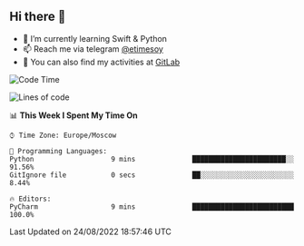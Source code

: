 ## Hi there 👋
- 🌱 I’m currently learning Swift & Python
- 📫 Reach me via telegram [@etimesoy](https://t.me/etimesoy/)
- 🦊 You can also find my activities at [GitLab](https://gitlab.com/etimesoy)

<!--START_SECTION:waka-->
![Code Time](http://img.shields.io/badge/Code%20Time-1%2C355%20hrs%2056%20mins-blue)

![Lines of code](https://img.shields.io/badge/From%20Hello%20World%20I%27ve%20Written-188%20Thousand%20lines%20of%20code-blue)

📊 **This Week I Spent My Time On** 

```text
⌚︎ Time Zone: Europe/Moscow

💬 Programming Languages: 
Python                   9 mins              ███████████████████████░░   91.56% 
GitIgnore file           0 secs              ██░░░░░░░░░░░░░░░░░░░░░░░   8.44%

🔥 Editors: 
PyCharm                  9 mins              █████████████████████████   100.0%

```


 Last Updated on 24/08/2022 18:57:46 UTC
<!--END_SECTION:waka-->
